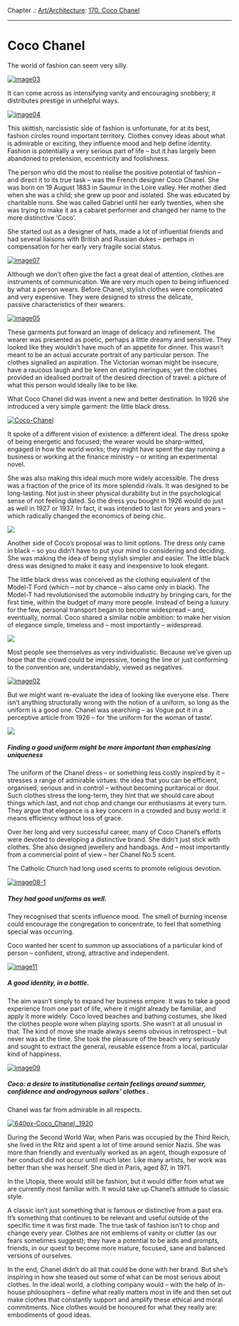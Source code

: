 Chapter .: [Art/Architecture](https://www.theschooloflife.com/thebookoflife/category/leisure/artarchitecture/): [170. Coco Chanel](https://www.theschooloflife.com/thebookoflife/coco-chanel/)

* * *

# Coco Chanel

The world of fashion can seem very silly.

[![image03](https://www.theschooloflife.com/thebookoflife/wp-content/uploads/2015/04/image032.jpg)](http://www.thebookoflife.org/wp-content/uploads/2015/04/image032.jpg)

It can come across as intensifying vanity and encouraging snobbery; it distributes prestige in unhelpful ways.

[![image04](https://www.theschooloflife.com/thebookoflife/wp-content/uploads/2015/04/image04.jpg)](http://www.thebookoflife.org/wp-content/uploads/2015/04/image04.jpg)

This skittish, narcissistic side of fashion is unfortunate, for at its best, fashion circles round important territory. Clothes convey ideas about what is admirable or exciting, they influence mood and help define identity. Fashion is potentially a very serious part of life – but it has largely been abandoned to pretension, eccentricity and foolishness.

The person who did the most to realise the positive potential of fashion – and direct it to its true task – was the French designer Coco Chanel. She was born on 19 August 1883 in Saumur in the Loire valley. Her mother died when she was a child; she grew up poor and isolated. She was educated by charitable nuns. She was called Gabriel until her early twenties, when she was trying to make it as a cabaret performer and changed her name to the more distinctive ‘Coco’.

She started out as a designer of hats, made a lot of influential friends and had several&nbsp;liaisons with British and Russian dukes – perhaps in compensation for her early very fragile social status.

[![image07](https://www.theschooloflife.com/thebookoflife/wp-content/uploads/2015/04/image072.jpg)](http://www.thebookoflife.org/wp-content/uploads/2015/04/image072.jpg)

Although we don’t often give the fact a great deal of attention, clothes are instruments of communication. We are very much open to being influenced by what a person wears.&nbsp;Before Chanel, stylish clothes were complicated and very expensive. They were designed to stress the delicate, passive&nbsp;characteristics of their wearers.

[![image05](https://www.theschooloflife.com/thebookoflife/wp-content/uploads/2015/04/image051.jpg)](http://www.thebookoflife.org/wp-content/uploads/2015/04/image051.jpg)

These garments put forward an image of delicacy and refinement. The wearer was presented as poetic, perhaps a little dreamy and sensitive. They looked like they wouldn’t have much of an appetite for dinner. This wasn’t meant to be an actual accurate portrait of any particular person. The clothes signalled an aspiration. The Victorian woman might be insecure, have a raucous laugh and be keen on eating meringues; yet the clothes provided an idealised portrait of the desired direction of travel: a picture of what this person would ideally like to be like.

What Coco Chanel did was invent a new and better destination. In 1926 she introduced a very simple garment: the little black dress.

[![Coco-Chanel](https://www.theschooloflife.com/thebookoflife/wp-content/uploads/2015/04/Coco-Chanel.png)](http://www.thebookoflife.org/wp-content/uploads/2015/04/Coco-Chanel.png)

It spoke of a different vision of existence: a different ideal. The dress spoke of being energetic and focused; the wearer would be sharp-witted, engaged in how the world works; they might have spent the day running a business or working at the finance ministry – or writing an experimental novel.

She was also making this ideal much more widely accessible. The dress was a fraction of the price of its more splendid rivals. It was designed to be long-lasting. Not just in sheer physical durability but in the psychological sense of not feeling dated. So the dress you bought in 1926 would do just as well in 1927 or 1937. In fact, it was intended to last for years and years – which radically changed the economics of being chic.

![](http://www.chhs.colostate.edu/News/Images/Large/4ha4rmsq11tuad2pmeousum5.Avenir%20Little%20Black%20Dress.jpg)

Another side of Coco’s proposal was to limit options. The dress only came in black – so you didn’t have to put your mind to considering and deciding. She was making the idea of being stylish simpler and easier. The little black dress was designed to make it easy and inexpensive to look elegant.

The little black dress was conceived as the clothing equivalent of the Model-T Ford (which – not by chance – also came only in black). The Model-T had revolutionised the automobile industry by bringing cars, for the first time, within the budget of many more people. Instead of being a luxury for the few, personal transport began to become widespread – and, eventually, normal. Coco shared a similar noble ambition: to make her vision of elegance simple, timeless and – most importantly – widespread.

![](https://complimentcloset.files.wordpress.com/2011/04/chanel-lbd.jpg)

Most people see themselves as very individualistic. Because we’ve given up hope that the crowd could be impressive, toeing the line or just conforming to the convention are, understandably, viewed as negatives.

[![image02](https://www.theschooloflife.com/thebookoflife/wp-content/uploads/2015/04/image021.jpg)](http://www.thebookoflife.org/wp-content/uploads/2015/04/image021.jpg)

But we might want re-evaluate the idea of looking like everyone else. There isn’t anything structurally wrong with the notion of a uniform, so long as the uniform is a good one. Chanel was searching – as Vogue put it in a perceptive article from 1926 – for ‘the uniform for the woman of taste’.

![](http://www.theonlinerocket.com/wp-content/uploads/2014/02/TS-SHOPPING-3-MCT.jpg)

##### Finding a good uniform might be more important than emphasizing uniqueness

The uniform of the Chanel dress – or something less costly inspired by it – stresses a range of admirable virtues:&nbsp;the idea that you can be efficient, organised, serious and in control – without becoming puritanical or dour. Such clothes stress the long-term, they hint that we should care about things which last, and not chop and change our enthusiasms at every turn. They argue that elegance is a key concern in a crowded and busy world: it means efficiency without loss of grace.

Over her long and very successful career, many of Coco Chanel’s efforts were devoted to developing a distinctive brand. She didn’t just stick with clothes. She also designed jewellery and handbags. And – most importantly from a commercial point of view – her Chanel No.5 scent.&nbsp;

The Catholic Church had long used scents to promote religious devotion.

[![image08-1](https://www.theschooloflife.com/thebookoflife/wp-content/uploads/2015/04/image08-1.jpg)](http://www.thebookoflife.org/wp-content/uploads/2015/04/image08-1.jpg)

##### They had good uniforms as well.

They recognised that scents influence mood. The smell of burning incense could encourage the congregation to concentrate, to feel that something special was occurring.

Coco wanted her scent to summon up associations of a particular kind of person – confident, strong, attractive and independent.

[![image11](https://www.theschooloflife.com/thebookoflife/wp-content/uploads/2015/04/image111.jpg)](http://www.thebookoflife.org/wp-content/uploads/2015/04/image111.jpg)

##### A good identity, in a bottle.

The aim wasn’t simply to expand her business empire. It was to take a good experience from one part of life, where it might already be familiar, and apply it more widely. Coco loved beaches and bathing costumes, she liked the clothes people wore when playing sports. She wasn’t at all unusual in that. The kind of move she made always seems obvious in retrospect – but never was at the time. She took the pleasure of the beach very seriously and sought to extract the general, reusable essence from a local, particular kind of happiness.

[![image09](https://www.theschooloflife.com/thebookoflife/wp-content/uploads/2015/04/image09.jpg)](http://www.thebookoflife.org/wp-content/uploads/2015/04/image09.jpg)

##### Coco: a desire to institutionalise certain feelings around summer, confidence and androgynous sailors’ clothes .

Chanel was far from admirable in all respects.

[![640px-Coco_Chanel,_1920](https://www.theschooloflife.com/thebookoflife/wp-content/uploads/2015/04/640px-Coco_Chanel_1920.jpg)](http://www.thebookoflife.org/wp-content/uploads/2015/04/640px-Coco_Chanel_1920.jpg)

During the Second World War, when Paris was occupied by the Third Reich, she lived in the Ritz and spent a lot of time around senior Nazis. She was more than friendly and eventually worked as an agent, though exposure of her conduct did not occur until much later. Like many artists, her work was better than she was herself. She died in Paris, aged 87, in 1971.

In the Utopia, there would still be fashion, but it would differ from what we are currently most familiar with. It would take up Chanel’s attitude to classic style.

A classic isn’t just something that is famous or distinctive from a past era. It’s something that continues to be relevant and useful outside of the specific time it was first made. The true task of fashion isn’t to chop and change every year. Clothes are not emblems of vanity or clutter (as our fears sometimes suggest); they have a potential to be aids and prompts, friends, in our quest to become more mature, focused, sane and balanced versions of ourselves.

In the end, Chanel didn’t do all that could be done with her brand. But she’s inspiring in how she teased out some of what can be most serious about clothes. In the ideal world, a clothing company would – with the help of in-house philosophers – define what really matters most in life and then set out make clothes that constantly support and amplify these ethical and moral commitments. Nice clothes would be honoured for what they really are: embodiments of good ideas.
